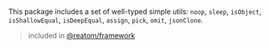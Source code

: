 This package includes a set of well-typed simple utils: `noop`, `sleep`, `isObject`, `isShallowEqual`, `isDeepEqual`, `assign`, `pick`, `omit`, `jsonClone`.

> included in [@reatom/framework](https://www.reatom.dev/packages/framework)
